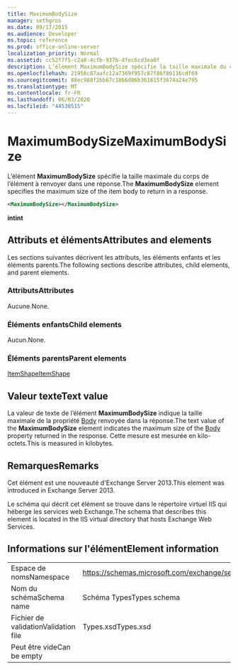 ```yaml
---
title: MaximumBodySize
manager: sethgros
ms.date: 09/17/2015
ms.audience: Developer
ms.topic: reference
ms.prod: office-online-server
localization_priority: Normal
ms.assetid: cc52f7f5-c2a8-4cfb-937b-dfec6cd3ea0f
description: L’élément MaximumBodySize spécifie la taille maximale du corps de l’élément à renvoyer dans une réponse.
ms.openlocfilehash: 21958c87aafc12a7369f957c87f86f80116cdf69
ms.sourcegitcommit: 88ec988f2bb67c1866d06b361615f3674a24e795
ms.translationtype: MT
ms.contentlocale: fr-FR
ms.lasthandoff: 06/03/2020
ms.locfileid: "44530515"
---
```

# <a name="maximumbodysize"></a><span data-ttu-id="b1b75-103">MaximumBodySize</span><span class="sxs-lookup"><span data-stu-id="b1b75-103">MaximumBodySize</span></span>

<span data-ttu-id="b1b75-104">L’élément **MaximumBodySize** spécifie la taille maximale du corps de l’élément à renvoyer dans une réponse.</span><span class="sxs-lookup"><span data-stu-id="b1b75-104">The **MaximumBodySize** element specifies the maximum size of the item body to return in a response.</span></span> 
  
```XML
<MaximumBodySize></MaximumBodySize>
```

 <span data-ttu-id="b1b75-105">**int**</span><span class="sxs-lookup"><span data-stu-id="b1b75-105">**int**</span></span>
## <a name="attributes-and-elements"></a><span data-ttu-id="b1b75-106">Attributs et éléments</span><span class="sxs-lookup"><span data-stu-id="b1b75-106">Attributes and elements</span></span>

<span data-ttu-id="b1b75-107">Les sections suivantes décrivent les attributs, les éléments enfants et les éléments parents.</span><span class="sxs-lookup"><span data-stu-id="b1b75-107">The following sections describe attributes, child elements, and parent elements.</span></span>
  
### <a name="attributes"></a><span data-ttu-id="b1b75-108">Attributs</span><span class="sxs-lookup"><span data-stu-id="b1b75-108">Attributes</span></span>

<span data-ttu-id="b1b75-109">Aucune.</span><span class="sxs-lookup"><span data-stu-id="b1b75-109">None.</span></span>
  
### <a name="child-elements"></a><span data-ttu-id="b1b75-110">Éléments enfants</span><span class="sxs-lookup"><span data-stu-id="b1b75-110">Child elements</span></span>

<span data-ttu-id="b1b75-111">Aucun.</span><span class="sxs-lookup"><span data-stu-id="b1b75-111">None.</span></span>
  
### <a name="parent-elements"></a><span data-ttu-id="b1b75-112">Éléments parents</span><span class="sxs-lookup"><span data-stu-id="b1b75-112">Parent elements</span></span>

[<span data-ttu-id="b1b75-113">ItemShape</span><span class="sxs-lookup"><span data-stu-id="b1b75-113">ItemShape</span></span>](itemshape.md)
  
## <a name="text-value"></a><span data-ttu-id="b1b75-114">Valeur texte</span><span class="sxs-lookup"><span data-stu-id="b1b75-114">Text value</span></span>

<span data-ttu-id="b1b75-115">La valeur de texte de l’élément **MaximumBodySize** indique la taille maximale de la propriété [Body](body.md) renvoyée dans la réponse.</span><span class="sxs-lookup"><span data-stu-id="b1b75-115">The text value of the **MaximumBodySize** element indicates the maximum size of the [Body](body.md) property returned in the response.</span></span> <span data-ttu-id="b1b75-116">Cette mesure est mesurée en kilo-octets.</span><span class="sxs-lookup"><span data-stu-id="b1b75-116">This is measured in kilobytes.</span></span> 
  
## <a name="remarks"></a><span data-ttu-id="b1b75-117">Remarques</span><span class="sxs-lookup"><span data-stu-id="b1b75-117">Remarks</span></span>

<span data-ttu-id="b1b75-118">Cet élément est une nouveauté d'Exchange Server 2013.</span><span class="sxs-lookup"><span data-stu-id="b1b75-118">This element was introduced in Exchange Server 2013.</span></span>
  
<span data-ttu-id="b1b75-119">Le schéma qui décrit cet élément se trouve dans le répertoire virtuel IIS qui héberge les services web Exchange.</span><span class="sxs-lookup"><span data-stu-id="b1b75-119">The schema that describes this element is located in the IIS virtual directory that hosts Exchange Web Services.</span></span>
  
## <a name="element-information"></a><span data-ttu-id="b1b75-120">Informations sur l'élément</span><span class="sxs-lookup"><span data-stu-id="b1b75-120">Element information</span></span>

|||
|:-----|:-----|
|<span data-ttu-id="b1b75-121">Espace de noms</span><span class="sxs-lookup"><span data-stu-id="b1b75-121">Namespace</span></span>  <br/> |https://schemas.microsoft.com/exchange/services/2006/types  <br/> |
|<span data-ttu-id="b1b75-122">Nom du schéma</span><span class="sxs-lookup"><span data-stu-id="b1b75-122">Schema name</span></span>  <br/> |<span data-ttu-id="b1b75-123">Schéma Types</span><span class="sxs-lookup"><span data-stu-id="b1b75-123">Types schema</span></span>  <br/> |
|<span data-ttu-id="b1b75-124">Fichier de validation</span><span class="sxs-lookup"><span data-stu-id="b1b75-124">Validation file</span></span>  <br/> |<span data-ttu-id="b1b75-125">Types.xsd</span><span class="sxs-lookup"><span data-stu-id="b1b75-125">Types.xsd</span></span>  <br/> |
|<span data-ttu-id="b1b75-126">Peut être vide</span><span class="sxs-lookup"><span data-stu-id="b1b75-126">Can be empty</span></span>  <br/> ||
   

